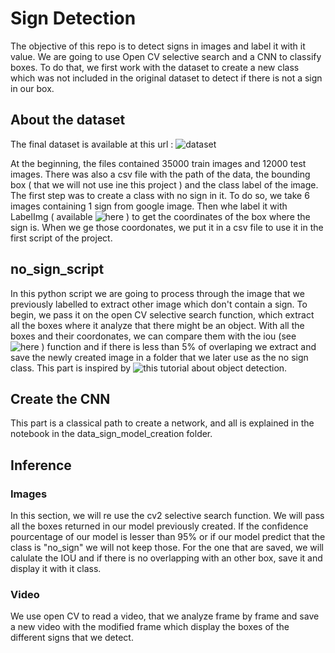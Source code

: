 # Sign Detection

The objective of this repo is to detect signs in images and label it with it value. We are going to use Open CV selective search and a CNN to classify boxes.
To do that, we first work with the dataset to create a new class which was not included in the original dataset to detect if there is not a sign in our box. 

## About the dataset

The final dataset is available at this url : ![dataset](https://we.tl/t-9Hn9f9SfZC)

At the beginning, the files contained 35000 train images and 12000 test images. There was also a csv file with the path of the data, the bounding box ( that we will not use ine this project ) and the class label of the image. 
The first step was to create a class with no sign in it. To do so, we take 6 images containing 1 sign from google image. Then whe label it with LabelImg ( available ![here](https://github.com/tzutalin/labelImg) ) to get the coordinates of the box where the sign is. When we ge those coordonates, we put it in a csv file to use it in the first script of the project.

## no_sign_script

In this python script we are going to process through the image that we previously labelled to extract other image which don't contain a sign. To begin, we pass it on the open CV selective search function, which extract all the boxes where it analyze that there might be an object. With all the boxes and their coordonates, we can compare them with the iou (see ![here](https://www.pyimagesearch.com/2016/11/07/intersection-over-union-iou-for-object-detection/) ) function and if there is less than 5% of overlaping we extract and save the newly created image in a folder that we later use as the no sign class. This part is inspired by ![this](https://www.pyimagesearch.com/2020/07/13/r-cnn-object-detection-with-keras-tensorflow-and-deep-learning/) tutorial about object detection. 


## Create the CNN 

This part is a classical path to create a network, and all is explained in the notebook in the data_sign_model_creation folder.

## Inference 

### Images

In this section, we will re use the cv2 selective search function. We will pass all the boxes returned in our model previously created. If the confidence pourcentage of our model is lesser than 95% or if our model predict that the class is "no_sign" we will not keep those. For the one that are saved, we will calulate the IOU and if there is no overlapping with an other box, save it and display it with it class.

### Video

We use open CV to read a video, that we analyze frame by frame and save a new video with the modified frame which display the boxes of the different signs that we detect.
